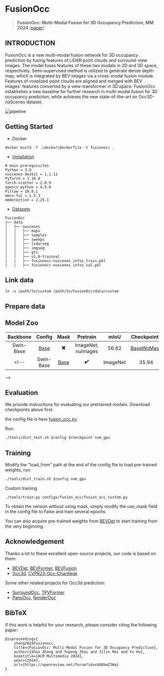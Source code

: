 # FusionOcc
> **FusionOcc: Multi-Modal Fusion for 3D Occupancy Prediction, MM 2024** [[paper](https://dl.acm.org/doi/10.1145/3664647.3681293)]

## INTRODUCTION
FusionOcc is a new multi-modal fusion network for 3D occupancy prediction by fusing features of LiDAR point clouds and surround-view images. The model fuses features of these two modals in 2D and 3D space, respectively. Semi-supervised method is utilized to generate dense depth map, which is integrated by BEV images via a cross-modal fusion module. Features of voxelized point clouds are aligned and merged with BEV images' features converted by a view-transformer in 3D space. FusionOcc establishes a new baseline for further research in multi-modal fusion for 3D occupancy prediction, while achieves the new state-of-the-art on Occ3D-nuScenes dataset.

![pipeline](assets/pipeline.png)

## Getting Started

- Docker
```shell
docker build -f .\docker\Dockerfile -t fusionocc .
````

- [Installation](docs/install.md)
```
# main prerequisites 
Python = 3.8
nuscenes-devkit = 1.1.11
PyTorch = 1.10.0
torch-scatter = 2.0.9
opencv-python = 4.9.0
Pillow = 10.0.1
mmcv-ful = 1.5.3
mmdetection = 2.25.1
```

- [Datasets](docs/datasets.md) 

```
FusionOcc
├── data
│   ├── nuscenes
│   │   ├── maps
│   │   ├── samples
│   │   ├── sweeps
│   │   ├── lidarseg
│   │   ├── imgseg
│   │   ├── gts
|   |   ├── v1.0-trainval
|   |   ├── fusionocc-nuscenes_infos_train.pkl
|   |   ├── fusionocc-nuscenes_infos_val.pkl
```
## Link data
`ln -s /path/to/custom /path/to/FusionOcc/data/custom`

## Prepare data


## Model Zoo

| Backbone | Config | Mask | Pretrain | mIoU | Checkpoints | 
| :-------: | :---: | :---: | :---: | :---: | :---: |
| Swin-Base | [Base](configs/fusion_occ) | ✖️ | ImageNet, nuImages | 56.62 | [BaseWoMask](https://drive.google.com/file/d/16ELoDLoDkCYheREJUPiBz2905MHhuVHv/view) |
<!-- | Swin-Base | [Base](configs/) | ✔️ | ImageNet | 35.94 | [BaseMask](checkpoints/) |
-->
<!-- | ViT-Tiny | [Light](configs/) | ✔️ |  |  |  |
| ViT-Tiny | [Light](configs/) | ✖️ |  |  |  | -->

## Evaluation

We provide instructions for evaluating our pretrained models. Download checkpoints above first.

the config file is here [fusion_occ.py](configs/fusion_occ/fusion_occ.py )

Run:
```bash
./tools/dist_test.sh $config $checkpoint num_gpu
```

## Training

Modify the "load_from" path at the end of the config file to load pre-trained weights, run:

```bash
./tools/dist_train.sh $config num_gpu
```

Custom training
```
./tools/train.py configs/fusion_occ/fusion_occ_custom.py 
```

To obtain the version without using mask, simply modify the use_mask field in the config file to False and train several epochs.

You can also acquire pre-trained weights from [BEVDet](https://github.com/HuangJunJie2017/BEVDet/blob/dev3.0/docker/Dockerfile)
 to start training from the very beginning.



## Acknowledgement

Thanks a lot to these excellent open-source projects, our code is based on them:
- [BEVDet](https://github.com/HuangJunJie2017/BEVDet), [BEVFormer](https://github.com/fundamentalvision/BEVFormer), [BEVFusion](https://github.com/mit-han-lab/bevfusion)
- [Occ3d](https://github.com/Tsinghua-MARS-Lab/Occ3D), [CVPR23-Occ-Chanllege](https://github.com/CVPR2023-3D-Occupancy-Prediction)

Some other related projects for Occ3d prediction:
- [SurroundOcc](https://github.com/weiyithu/SurroundOcc), [TPVFormer](https://github.com/wzzheng/TPVFormer)
- [PanoOcc](https://github.com/Robertwyq/PanoOcc), [RenderOcc](https://github.com/pmj110119/RenderOcc)


## BibTeX

If this work is helpful for your research, please consider citing the following paper:

```
@inproceedings{
    zhang2024fusionocc,
    title={FusionOcc: Multi-Modal Fusion for 3D Occupancy Prediction},
    author={Shuo Zhang and Yupeng Zhai and Jilin Mei and Yu Hu},
    booktitle={ACM Multimedia 2024},
    year={2024},
    url={https://openreview.net/forum?id=xX66hwZJWa}
}
